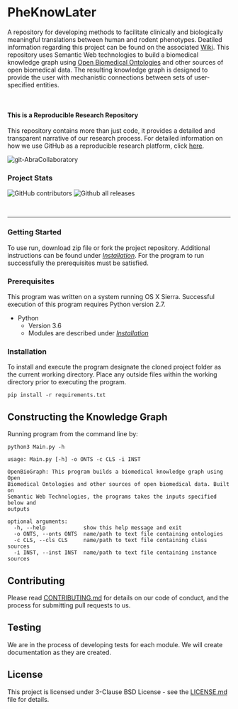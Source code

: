 # PheKnowLater

A repository for developing methods to facilitate clinically and biologically meaningful translations between human and rodent phenotypes. Deatiled information regarding this project can be found on the associated [Wiki](https://github.com/callahantiff/PheKnowLater/wiki).
This repository uses Semantic Web technologies to build a biomedical knowledge graph using [Open Biomedical Ontologies](http://www.obofoundry.org/) and other sources of open biomedical data. The resulting knowledge graph is designed to provide the user with mechanistic connections between sets of user-specified entities.

<br>

#### This is a Reproducible Research Repository
This repository contains more than just code, it provides a detailed and transparent narrative of our research process. For detailed information on how we use GitHub as a reproducible research platform, click [here](https://github.com/callahantiff/Abra-Collaboratory/wiki/Using-GitHub-as-a-Reproducible-Research-Platform).

<img src="https://img.shields.io/badge/ReproducibleResearch-AbraCollaboratory-magenta.svg?style=flat-square" alt="git-AbraCollaboratory">

### Project Stats

![GitHub contributors](https://img.shields.io/github/contributors/callahantiff/PheKnowLater.svg?color=yellow&style=flat-square) ![Github all releases](https://img.shields.io/github/downloads/callahantiff/PheKnowLater/total.svg?color=dodgerblue&style=flat-square)

<br>

______
### Getting Started

To use run, download zip file or fork the project repository. Additional instructions can be found under [*Installation*](#installation). For the program to run successfully the prerequisites must be satisfied.


### Prerequisites

This program was written on a system running OS X Sierra. Successful execution of this program requires Python version 2.7.

  * Python
    * Version 3.6
    * Modules are described under [*Installation*](#Installation)


### Installation

To install and execute the program designate the cloned project folder as the current working directory. Place any outside files within the working directory prior to executing the program.

```
pip install -r requirements.txt
```

## Constructing the Knowledge Graph

Running program from the command line by:

```
python3 Main.py -h

usage: Main.py [-h] -o ONTS -c CLS -i INST

OpenBioGraph: This program builds a biomedical knowledge graph using Open
Biomedical Ontologies and other sources of open biomedical data. Built on
Semantic Web Technologies, the programs takes the inputs specified below and
outputs

optional arguments:
  -h, --help            show this help message and exit
  -o ONTS, --onts ONTS  name/path to text file containing ontologies
  -c CLS, --cls CLS     name/path to text file containing class sources
  -i INST, --inst INST  name/path to text file containing instance sources
```

## Contributing

Please read [CONTRIBUTING.md](https://github.com/callahantiff/open-bio-graph/blob/master/CONTRIBUTING.md) for details on our code of conduct, and the process for submitting pull requests to us.

<!--## Versioning-->

<!--We use [SemVer](http://semver.org/) for versioning.-->

## Testing
We are in the process of developing tests for each module. We will create documentation as they are created.

## License

This project is licensed under 3-Clause BSD License - see the [LICENSE.md](https://github.com/callahantiff/open-bio-graph/blob/master/LICENSE) file for details.

<!--## Acknowledgments-->

<!--* README was generated from a modified markdown template originally created by **Billie Thompson [PurpleBooth](https://github.com/PurpleBooth)**.-->
